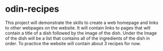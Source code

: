 # odin-recipes
This project will demonstrate the skills to create a web homepage and links to other
webpages on the website. It will contain links to pages that will contain a title of 
a dish followed by the image of the dish. Under the Image of the dish will be a list that contains
all of the ingredients of the dish in order. To practice the website will contain about 3 recipes
for now.
